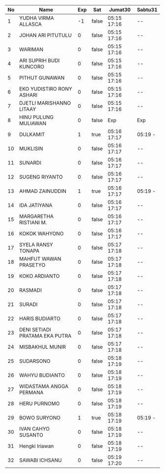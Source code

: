 | No | Name | Exp | Sat | Jumat30 | Sabtu31 |
|-----|-----|-----|-----|-----|-----|
| 1 | YUDHA VIRMA ALLASCA | -1 | false | 05:15 17:16 | -- |
| 2 | JOHAN ARI PITUTULU | 0 | false | 05:15 17:16 | -- |
| 3 | WARIMAN | 0 | false | 05:15 17:16 | -- |
| 4 | ARI SUPRIH BUDI KUNCORO | 0 | false | 05:15 17:16 | -- |
| 5 | PITHUT GUNAWAN | 0 | false | 05:15 17:16 | -- |
| 6 | EKO YUDISTIRO RONY ASHARI | 0 | false | 05:15 17:16 | -- |
| 7 | DJETLI MARISHANNO LITAAY | 0 | false | 05:15 17:16 | -- |
| 8 | HINU PULUNG MULIAWAN | 0 | false | Exp | Exp |
| 9 | DULKAMIT | 1 | true | 05:16 17:17 | 05:19 - |
| 10 | MUKLISIN | 0 | false | 05:16 17:17 | -- |
| 11 | SUNARDI | 0 | false | 05:16 17:17 | -- |
| 12 | SUGENG RIYANTO | 0 | false | 05:16 17:17 | -- |
| 13 | AHMAD ZAINUDDIN | 1 | true | 05:16 17:17 | 05:19 - |
| 14 | IDA JATIYANA | 0 | false | 05:16 17:17 | -- |
| 15 | MARGARETHA RISTIANI M. | 0 | false | 05:16 17:17 | -- |
| 16 | KOKOK WAHYONO | 0 | false | 05:16 17:17 | -- |
| 17 | SYELA RANSY TONAPA | 0 | false | 05:17 17:18 | -- |
| 18 | MAHFUT WAWAN PRASETYO | 0 | false | 05:17 17:18 | -- |
| 19 | KOKO ARDIANTO | 0 | false | 05:17 17:18 | -- |
| 20 | RASMADI | 0 | false | 05:17 17:18 | -- |
| 21 | SURADI | 0 | false | 05:17 17:18 | -- |
| 22 | HARIS BUDIARTO | 0 | false | 05:17 17:18 | -- |
| 23 | DENI SETIADI PRATAMA EKA PUTRA | 0 | false | 05:17 17:18 | -- |
| 24 | MISBAKHUL MUNIR | 0 | false | 05:17 17:18 | -- |
| 25 | SUDARSONO | 0 | false | 05:18 17:19 | -- |
| 26 | WAHYU BUDIANTO | 0 | false | 05:18 17:19 | -- |
| 27 | WIDASTAMA ANGGA PERMANA | 0 | false | 05:18 17:19 | -- |
| 28 | HERU PURNOMO | 0 | false | 05:18 17:19 | -- |
| 29 | BOWO SURYONO | 1 | true | 05:18 17:19 | 05:19 - |
| 30 | IVAN CAHYO SUSANTO | 0 | false | 05:18 17:19 | -- |
| 31 | Hengki Iriawan | 0 | false | 05:18 17:19 | -- |
| 32 | SAWABI ICHSANU | 0 | false | 05:19 17:20 | -- |
